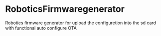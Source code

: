 # RoboticsFirmwaregenerator
Robotics firmware generator for upload the configuretion into the sd card with functional auto configure OTA 
